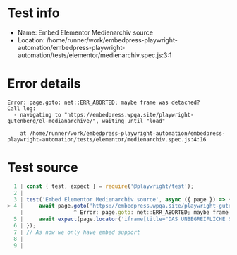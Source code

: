 # Test info

- Name: Embed Elementor Medienarchiv source
- Location: /home/runner/work/embedpress-playwright-automation/embedpress-playwright-automation/tests/elementor/medienarchiv.spec.js:3:1

# Error details

```
Error: page.goto: net::ERR_ABORTED; maybe frame was detached?
Call log:
  - navigating to "https://embedpress.wpqa.site/playwright-gutenberg/el-medianarchive/", waiting until "load"

    at /home/runner/work/embedpress-playwright-automation/embedpress-playwright-automation/tests/elementor/medienarchiv.spec.js:4:16
```

# Test source

```ts
  1 | const { test, expect } = require('@playwright/test');
  2 |
  3 | test('Embed Elementor Medienarchiv source', async ({ page }) => {
> 4 |     await page.goto('https://embedpress.wpqa.site/playwright-gutenberg/el-medianarchive/')
    |                ^ Error: page.goto: net::ERR_ABORTED; maybe frame was detached?
  5 |     await expect(page.locator('iframe[title="DAS UNBEGREIFLICHE SCHWEIGEN DER WELT"]').contentFrame().getByRole('link', { name: 'Bild: DAS UNBEGREIFLICHE' })).toBeVisible();
  6 | });
  7 | // As now we only have embed support
  8 |
  9 |
```